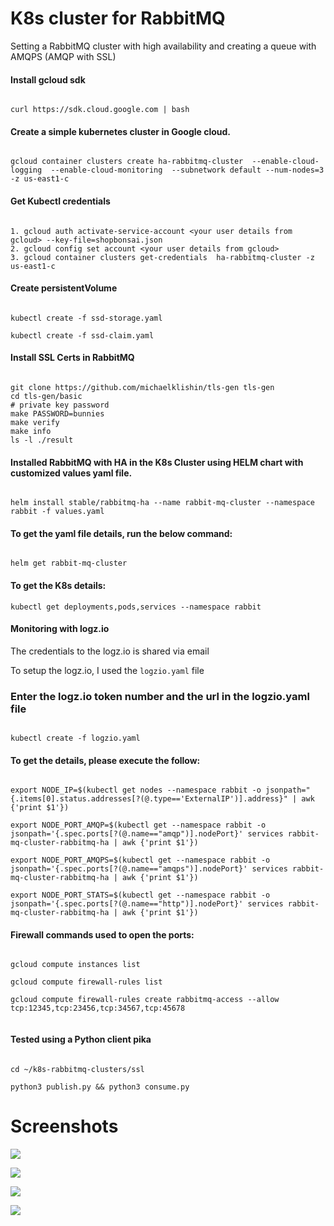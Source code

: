 # K8s cluster for RabbitMQ 


Setting a RabbitMQ cluster with high availability and creating a queue with AMQPS (AMQP with SSL)


#### Install gcloud sdk

```

curl https://sdk.cloud.google.com | bash  

```

#### Create a simple kubernetes cluster in Google cloud.

```

gcloud container clusters create ha-rabbitmq-cluster  --enable-cloud-logging  --enable-cloud-monitoring  --subnetwork default --num-nodes=3 -z us-east1-c

```

#### Get Kubectl credentials

```

1. gcloud auth activate-service-account <your user details from gcloud> --key-file=shopbonsai.json
2. gcloud config set account <your user details from gcloud>
3. gcloud container clusters get-credentials  ha-rabbitmq-cluster -z us-east1-c

```

#### Create persistentVolume

```

kubectl create -f ssd-storage.yaml

kubectl create -f ssd-claim.yaml

```

#### Install SSL Certs in RabbitMQ

```

git clone https://github.com/michaelklishin/tls-gen tls-gen
cd tls-gen/basic
# private key password
make PASSWORD=bunnies
make verify
make info
ls -l ./result

```

#### Installed RabbitMQ with HA in the K8s Cluster using HELM chart with customized values yaml file.

```

helm install stable/rabbitmq-ha --name rabbit-mq-cluster --namespace rabbit -f values.yaml

```

#### To get the yaml file details, run the below command:

```

helm get rabbit-mq-cluster

```

#### To get the K8s details:

```
kubectl get deployments,pods,services --namespace rabbit

```


#### Monitoring with logz.io

The credentials to the logz.io is shared via email

To setup the logz.io, I used the ```logzio.yaml``` file

### Enter the logz.io token number and the url in the logzio.yaml file

```

kubectl create -f logzio.yaml

```

#### To get the details, please execute the follow:

```

export NODE_IP=$(kubectl get nodes --namespace rabbit -o jsonpath="{.items[0].status.addresses[?(@.type=='ExternalIP')].address}" | awk {'print $1'})

export NODE_PORT_AMQP=$(kubectl get --namespace rabbit -o jsonpath='{.spec.ports[?(@.name=="amqp")].nodePort}' services rabbit-mq-cluster-rabbitmq-ha | awk {'print $1'})

export NODE_PORT_AMQPS=$(kubectl get --namespace rabbit -o jsonpath='{.spec.ports[?(@.name=="amqps")].nodePort}' services rabbit-mq-cluster-rabbitmq-ha | awk {'print $1'})

export NODE_PORT_STATS=$(kubectl get --namespace rabbit -o jsonpath='{.spec.ports[?(@.name=="http")].nodePort}' services rabbit-mq-cluster-rabbitmq-ha | awk {'print $1'})

```

#### Firewall commands used to open the ports:

```

gcloud compute instances list

gcloud compute firewall-rules list

gcloud compute firewall-rules create rabbitmq-access --allow tcp:12345,tcp:23456,tcp:34567,tcp:45678


```

#### Tested using a Python client pika

```

cd ~/k8s-rabbitmq-clusters/ssl

python3 publish.py && python3 consume.py

```

# Screenshots

![](https://i.imgur.com/H9awCwX.png)

![](https://i.imgur.com/yAG2v44.png)

![](https://i.imgur.com/AH3VDUk.png)

![](https://i.imgur.com/Dk4GgFG.png)
